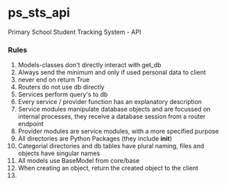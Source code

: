 # ps_sts_api
Primary School Student Tracking System - API


### Rules

1. Models-classes don't directly interact with get_db
2. Always send the minimum and only if used personal data to client
3. never end on return True
4. Routers do not use db directly
5. Services perform query's to db
6. Every service / provider function has an explanatory description
7. Service modules manipulate database objects and are focussed on internal processes, 
they receive a database session from a router endpoint
8. Provider modules are service modules, with a more specified purpose
9. All directories are Python Packages (they include __init__)
10. Categorial directories and db tables have plural naming, files and objects have singular names
11. All models use BaseModel from core/base
12. When creating an object, return the created object to the client
13. 